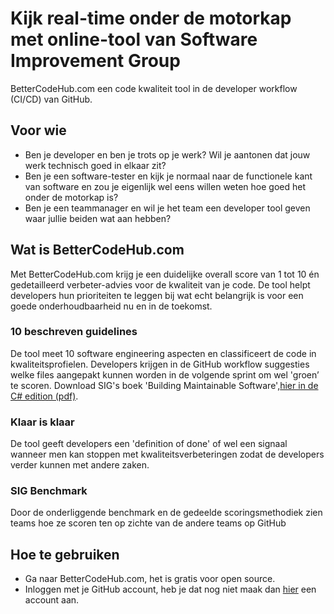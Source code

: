 # Kijk real-time onder de motorkap met online-tool van Software Improvement Group

BetterCodeHub.com een code kwaliteit tool in de developer workflow (CI/CD) van GitHub.

## Voor wie
- Ben je developer en ben je trots op je werk? Wil je aantonen dat jouw werk technisch goed in elkaar zit? 
- Ben je een software-tester en kijk je normaal naar de functionele kant van software en zou je eigenlijk wel eens willen weten hoe goed het onder de motorkap is? 
- Ben je een teammanager en wil je het team een developer tool geven waar jullie beiden wat aan hebben?

## Wat is BetterCodeHub.com
Met BetterCodeHub.com krijg je een duidelijke overall score van 1 tot 10 én gedetailleerd verbeter-advies voor de kwaliteit van je code. De tool helpt developers hun prioriteiten te leggen bij wat echt belangrijk is voor een goede onderhoudbaarheid nu en in de toekomst. 

### 10 beschreven guidelines
De tool meet 10 software engineering aspecten en classificeert de code in kwaliteitsprofielen. Developers krijgen in de GitHub workflow suggesties welke files aangepakt kunnen worden in de volgende sprint om wel 'groen’ te scoren. Download SIG's boek 'Building Maintainable Software',[hier in de C# edition (pdf)](https://www.sig.eu/wp-content/uploads/2017/02/Building_Maintainable_Software_C_Sharp_SIG.pdf).


### Klaar is klaar
De tool geeft developers een 'definition of done' of wel een signaal wanneer men kan stoppen met kwaliteitsverbeteringen zodat de developers verder kunnen met andere zaken. 

### SIG Benchmark 
Door de onderliggende benchmark en de gedeelde scoringsmethodiek zien teams hoe ze scoren ten op zichte van de andere teams op GitHub


## Hoe te gebruiken
- Ga naar BetterCodeHub.com, het is gratis voor open source. 
- Inloggen met je GitHub account, heb je dat nog niet maak dan [hier](https://github.com/join?source=header-home) een account  aan.
